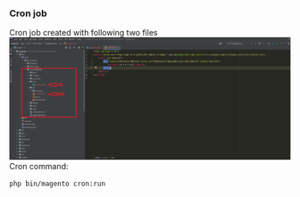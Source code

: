 ### Cron job

Cron job created with following two files
![alt text](./docs/cron.png)
Cron command:
```
php bin/magento cron:run
```
